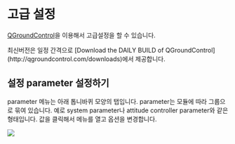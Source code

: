 # 고급 설정

[QGroundControl](qgroundcontrol-intro.md)을 이용해서 고급설정을 할 수 있습니다.

<aside class="tip">
최신버전은 일정 간격으로 [Download the DAILY BUILD of QGroundControl](http://qgroundcontrol.com/downloads)에서 제공합니다.
</aside>

## 설정 parameter 설정하기

parameter 메뉴는 아래 톱니바퀴 모양의 탭입니다. parameter는 모듈에 따라 그룹으로 묶여 있습니다. 예로 system parameter나 attitude controller parameter와 같은 형태입니다. 값을 클릭해서 메뉴를 열고 옵션을 변경합니다.

![](images/gcs/setting_parameter.png)

